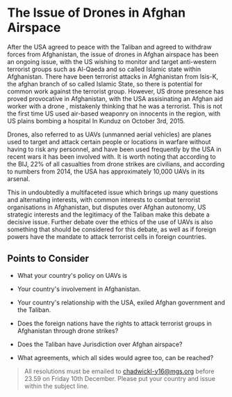 # The Issue of Drones in Afghan Airspace
After the USA agreed to peace with the Taliban and agreed to withdraw forces from Afghanistan, the issue of drones in Afghan airspace has been an ongoing issue, with the US wishing to monitor and target anti-western terrorist groups such as Al-Qaeda and so called Islamic state within Afghanistan. There have been terrorist attacks in Afghanistan from Isis-K, the afghan branch of so called Islamic State, so there is potential for common work against the terrorist group. However, US drone presence has proved provocative in Afghanistan, with the USA assisinating an Afghan aid worker with a drone , mistakenly thinking that he was a terrorist. This is not the first time US used air-based weaponry on innocents in the region, with US plains bombing a hospital In Kunduz on October 3rd, 2015.

Drones, also referred to as UAVs (unmanned aerial vehicles) are planes used to target and attack certain people or locations in warfare without having to risk any personnel, and have been used frequently by the USA in recent wars it has been involved with. It is worth noting that according to the BIJ, 22% of all casualties from drone strikes are civilians, and according to numbers from 2014, the USA has approximately 10,000 UAVs in its arsenal.

This in undoubtedly a multifaceted issue which brings up many questions and alternating interests, with common interests to combat terrorist organisations in Afghanistan, but disputes over Afghan autonomy, US strategic interests and the legitimacy of the Taliban make this debate a decisive issue. Further debate over the ethics of the use of UAVs is also something that should be considered for this debate, as well as if foreign powers have the mandate to attack terrorist cells in foreign countries.

## Points to Consider

- What your country's policy on UAVs is

- Your country's involvement in Afghanistan.

- Your country's relationship with the USA, exiled Afghan government and the Taliban.

- Does the foreign nations have the rights to attack terrorist groups in Afghanistan through drone strikes?

- Does the Taliban have Jurisdiction over Afghan airspace?

- What agreements, which all sides would agree too, can be reached?

> All resolutions must be emailed to chadwickl-y16@mgs.org before 23.59 on Friday 10th December. Please put your country and issue within the subject line.
